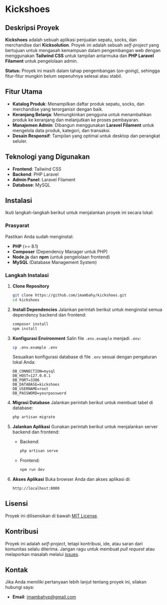 # Kickshoes

## Deskripsi Proyek
**Kickshoes** adalah sebuah aplikasi penjualan sepatu, socks, dan merchandise dari **Kicksolution**. Proyek ini adalah sebuah *self-project* yang bertujuan untuk mengasah kemampuan dalam pengembangan web dengan menggunakan **Tailwind CSS** untuk tampilan antarmuka dan **PHP Laravel Filament** untuk pengelolaan admin.

**Status:** Proyek ini masih dalam tahap pengembangan (*on-going*), sehingga fitur-fitur mungkin belum sepenuhnya selesai atau stabil.

## Fitur Utama
- **Katalog Produk**: Menampilkan daftar produk sepatu, socks, dan merchandise yang terorganisir dengan baik.
- **Keranjang Belanja**: Memungkinkan pengguna untuk menambahkan produk ke keranjang dan melanjutkan ke proses pembayaran.
- **Manajemen Admin**: Dibangun menggunakan **Laravel Filament** untuk mengelola data produk, kategori, dan transaksi.
- **Desain Responsif**: Tampilan yang optimal untuk desktop dan perangkat seluler.

## Teknologi yang Digunakan
- **Frontend**: Tailwind CSS
- **Backend**: PHP Laravel
- **Admin Panel**: Laravel Filament
- **Database**: MySQL

## Instalasi
Ikuti langkah-langkah berikut untuk menjalankan proyek ini secara lokal:

### Prasyarat
Pastikan Anda sudah menginstal:
- **PHP** (>= 8.1)
- **Composer** (Dependency Manager untuk PHP)
- **Node.js** dan **npm** (untuk pengelolaan frontend)
- **MySQL** (Database Management System)

### Langkah Instalasi
1. **Clone Repository**
   ```bash
   git clone https://github.com/imambahy/kickshoes.git
   cd kickshoes
   ```

2. **Install Dependencies**
   Jalankan perintah berikut untuk menginstal semua dependency backend dan frontend:
   ```bash
   composer install
   npm install
   ```

3. **Konfigurasi Environment**
   Salin file `.env.example` menjadi `.env`:
   ```bash
   cp .env.example .env
   ```
   Sesuaikan konfigurasi database di file `.env` sesuai dengan pengaturan lokal Anda:
   ```env
   DB_CONNECTION=mysql
   DB_HOST=127.0.0.1
   DB_PORT=3306
   DB_DATABASE=kickshoes
   DB_USERNAME=root
   DB_PASSWORD=yourpassword
   ```

4. **Migrasi Database**
   Jalankan perintah berikut untuk membuat tabel di database:
   ```bash
   php artisan migrate
   ```

5. **Jalankan Aplikasi**
   Gunakan perintah berikut untuk menjalankan server backend dan frontend:
   - Backend:
     ```bash
     php artisan serve
     ```
   - Frontend:
     ```bash
     npm run dev
     ```

6. **Akses Aplikasi**
   Buka browser Anda dan akses aplikasi di:
   ```
   http://localhost:8000
   ```
   
## Lisensi
Proyek ini dilisensikan di bawah [MIT License](https://opensource.org/licenses/MIT).

## Kontribusi
Proyek ini adalah *self-project*, tetapi kontribusi, ide, atau saran dari komunitas selalu diterima. Jangan ragu untuk membuat *pull request* atau melaporkan masalah melalui [issues](https://github.com/imambahy/kickshoes/issues).

## Kontak
Jika Anda memiliki pertanyaan lebih lanjut tentang proyek ini, silakan hubungi saya:
- **Email**: imambahyp@gmail.com

